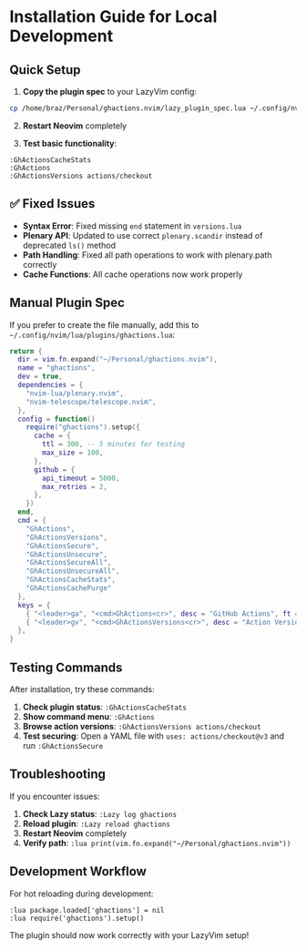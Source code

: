 # Installation Guide for Local Development

## Quick Setup

1. **Copy the plugin spec** to your LazyVim config:

```bash
cp /home/braz/Personal/ghactions.nvim/lazy_plugin_spec.lua ~/.config/nvim/lua/plugins/ghactions.lua
```

2. **Restart Neovim** completely

3. **Test basic functionality**:

```vim
:GhActionsCacheStats
:GhActions
:GhActionsVersions actions/checkout
```

## ✅ **Fixed Issues**

- **Syntax Error**: Fixed missing `end` statement in `versions.lua`
- **Plenary API**: Updated to use correct `plenary.scandir` instead of deprecated `ls()` method
- **Path Handling**: Fixed all path operations to work with plenary.path correctly
- **Cache Functions**: All cache operations now work properly

## Manual Plugin Spec

If you prefer to create the file manually, add this to `~/.config/nvim/lua/plugins/ghactions.lua`:

```lua
return {
  dir = vim.fn.expand("~/Personal/ghactions.nvim"),
  name = "ghactions",
  dev = true,
  dependencies = {
    "nvim-lua/plenary.nvim",
    "nvim-telescope/telescope.nvim",
  },
  config = function()
    require("ghactions").setup({
      cache = {
        ttl = 300, -- 5 minutes for testing
        max_size = 100,
      },
      github = {
        api_timeout = 5000,
        max_retries = 2,
      },
    })
  end,
  cmd = { 
    "GhActions", 
    "GhActionsVersions", 
    "GhActionsSecure", 
    "GhActionsUnsecure",
    "GhActionsSecureAll",
    "GhActionsUnsecureAll",
    "GhActionsCacheStats",
    "GhActionsCachePurge"
  },
  keys = {
    { "<leader>ga", "<cmd>GhActions<cr>", desc = "GitHub Actions", ft = "yaml" },
    { "<leader>gv", "<cmd>GhActionsVersions<cr>", desc = "Action Versions", ft = "yaml" },
  },
}
```

## Testing Commands

After installation, try these commands:

1. **Check plugin status**: `:GhActionsCacheStats`
2. **Show command menu**: `:GhActions`
3. **Browse action versions**: `:GhActionsVersions actions/checkout`
4. **Test securing**: Open a YAML file with `uses: actions/checkout@v3` and run `:GhActionsSecure`

## Troubleshooting

If you encounter issues:

1. **Check Lazy status**: `:Lazy log ghactions`
2. **Reload plugin**: `:Lazy reload ghactions`
3. **Restart Neovim** completely
4. **Verify path**: `:lua print(vim.fn.expand("~/Personal/ghactions.nvim"))`

## Development Workflow

For hot reloading during development:

```vim
:lua package.loaded['ghactions'] = nil
:lua require('ghactions').setup()
```

The plugin should now work correctly with your LazyVim setup!